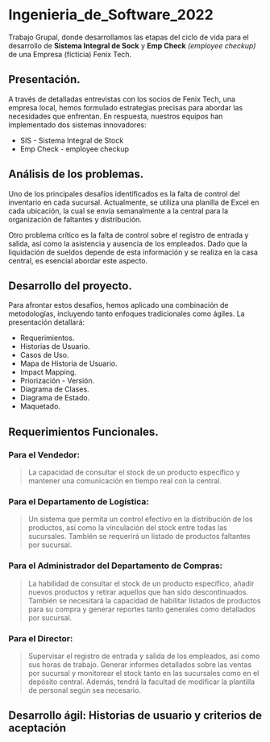 # Ingenieria_de_Software_2022
Trabajo Grupal, donde desarrollamos las etapas del ciclo de vida para el desarrollo de **Sistema Integral de Sock** y **Emp Check** *(employee checkup)* de una Empresa (ficticia) Fenix Tech.

## **Presentación.**

A través de detalladas entrevistas con los socios de Fenix Tech, una empresa local, hemos formulado estrategias precisas para abordar las necesidades que enfrentan. En respuesta, nuestros equipos han implementado dos sistemas innovadores:

 - SIS - Sistema Integral de Stock
 - Emp Check - employee checkup

## **Análisis de los problemas.**

Uno de los principales desafíos identificados es la falta de control del inventario en cada sucursal. Actualmente, se utiliza una planilla de Excel en cada ubicación, la cual se envía semanalmente a la central para la organización de faltantes y distribución.

Otro problema crítico es la falta de control sobre el registro de entrada y salida, así como la asistencia y ausencia de los empleados. Dado que la liquidación de sueldos depende de esta información y se realiza en la casa central, es esencial abordar este aspecto.

## **Desarrollo del proyecto.**

Para afrontar estos desafíos, hemos aplicado una combinación de metodologías, incluyendo tanto enfoques tradicionales como ágiles. La presentación detallará:

 - Requerimientos.
 - Historias de Usuario.
 - Casos de Uso.
 - Mapa de Historia de Usuario.
 - Impact Mapping.
 - Priorización - Versión.
 - Diagrama de Clases.
 - Diagrama de Estado.
 - Maquetado.

## **Requerimientos Funcionales.**

### Para el Vendedor:

> La capacidad de consultar el stock de un producto específico y mantener una comunicación en tiempo real con la central.

### Para el Departamento de Logística:

> Un sistema que permita un control efectivo en la distribución de los productos, así como la vinculación del stock entre todas las sucursales. También se requerirá un listado de productos faltantes por sucursal.

### Para el Administrador del Departamento de Compras:

> La habilidad de consultar el stock de un producto específico, añadir nuevos productos y retirar aquellos que han sido descontinuados. También se necesitará la capacidad de habilitar listados de productos para su compra y generar reportes tanto generales como detallados por sucursal.

### Para el Director:

>Supervisar el registro de entrada y salida de los empleados, así como sus horas de trabajo. Generar informes detallados sobre las ventas por sucursal y monitorear el stock tanto en las sucursales como en el depósito central. Además, tendrá la facultad de modificar la plantilla de personal según sea necesario.

## Desarrollo ágil: Historias de usuario y criterios de aceptación



